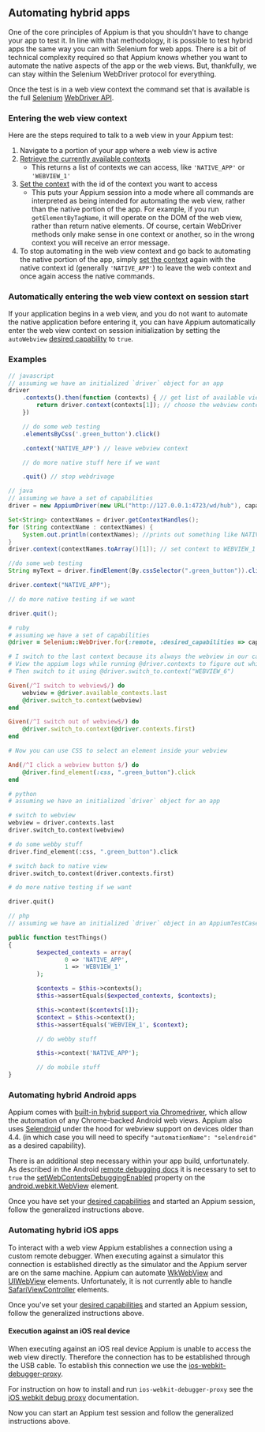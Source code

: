 ## Automating hybrid apps

One of the core principles of Appium is that you shouldn't have to change your
app to test it. In line with that methodology, it is possible to test hybrid
apps the same way you can with Selenium for web apps. There is a bit of technical
complexity required so that Appium knows whether you want to automate the native
aspects of the app or the web views. But, thankfully, we can stay within the
Selenium WebDriver protocol for everything.

Once the test is in a web view context the command set that is available is the
full [Selenium](http://www.seleniumhq.org/) [WebDriver API](http://www.seleniumhq.org/docs/03_webdriver.jsp).


### Entering the web view context

Here are the steps required to talk to a web view in your Appium test:

1. Navigate to a portion of your app where a web view is active
1. [Retrieve the currently available contexts](/docs/en/commands/context/get-contexts.md)
    * This returns a list of contexts we can access, like `'NATIVE_APP'` or `'WEBVIEW_1'`
1. [Set the context](/docs/en/commands/context/set-context.md) with the id of
  the context you want to access
    * This puts your Appium session into a mode where all commands are
      interpreted as being intended for automating the web view, rather than the
      native portion of the app. For example, if you run `getElementByTagName`, it
      will operate on the DOM of the web view, rather than return native elements.
      Of course, certain WebDriver methods only make sense in one context or
      another, so in the wrong context you will receive an error message.
1. To stop automating in the web view context and go back to automating the
   native portion of the app, simply [set the context](/docs/en/commands/context/set-context.md)
   again with the native context id (generally `'NATIVE_APP'`) to leave the web
   context and once again access the native commands.


### Automatically entering the web view context on session start

If your application begins in a web view, and you do not want to automate the
native application before entering it, you can have Appium automatically enter
the web view context on session initialization by setting the `autoWebview`
[desired capability](/docs/en/writing-running-appium/caps.md) to `true`.


### Examples

```javascript
// javascript
// assuming we have an initialized `driver` object for an app
driver
    .contexts().then(function (contexts) { // get list of available views. Returns array: ["NATIVE_APP","WEBVIEW_1"]
        return driver.context(contexts[1]); // choose the webview context
    })

    // do some web testing
    .elementsByCss('.green_button').click()

    .context('NATIVE_APP') // leave webview context

    // do more native stuff here if we want

    .quit() // stop webdrivage
```

```java
// java
// assuming we have a set of capabilities
driver = new AppiumDriver(new URL("http://127.0.0.1:4723/wd/hub"), capabilities);

Set<String> contextNames = driver.getContextHandles();
for (String contextName : contextNames) {
    System.out.println(contextNames); //prints out something like NATIVE_APP \n WEBVIEW_1
}
driver.context(contextNames.toArray()[1]); // set context to WEBVIEW_1

//do some web testing
String myText = driver.findElement(By.cssSelector(".green_button")).click();

driver.context("NATIVE_APP");

// do more native testing if we want

driver.quit();
```

```ruby
# ruby
# assuming we have a set of capabilities
@driver = Selenium::WebDriver.for(:remote, :desired_capabilities => capabilities, :url => SERVER_URL)

# I switch to the last context because its always the webview in our case, in other cases you may need to specify a context
# View the appium logs while running @driver.contexts to figure out which context is the one you want and find the associated ID
# Then switch to it using @driver.switch_to.context("WEBVIEW_6")

Given(/^I switch to webview$/) do
    webview = @driver.available_contexts.last
    @driver.switch_to.context(webview)
end

Given(/^I switch out of webview$/) do
    @driver.switch_to.context(@driver.contexts.first)
end

# Now you can use CSS to select an element inside your webview

And(/^I click a webview button $/) do
    @driver.find_element(:css, ".green_button").click
end
```

```python
# python
# assuming we have an initialized `driver` object for an app

# switch to webview
webview = driver.contexts.last
driver.switch_to.context(webview)

# do some webby stuff
driver.find_element(:css, ".green_button").click

# switch back to native view
driver.switch_to.context(driver.contexts.first)

# do more native testing if we want

driver.quit()
```

```php
// php
// assuming we have an initialized `driver` object in an AppiumTestCase

public function testThings()
{
        $expected_contexts = array(
                0 => 'NATIVE_APP',
                1 => 'WEBVIEW_1'
        );

        $contexts = $this->contexts();
        $this->assertEquals($expected_contexts, $contexts);

        $this->context($contexts[1]);
        $context = $this->context();
        $this->assertEquals('WEBVIEW_1', $context);

        // do webby stuff

        $this->context('NATIVE_APP');

        // do mobile stuff
}
```



### Automating hybrid Android apps

Appium comes with [built-in hybrid support via Chromedriver](/docs/en/writing-running-appium/web/chromedriver.md),
which allow the automation of any Chrome-backed Android web views. Appium also
uses [Selendroid](http://selendroid.io/) under the hood for webview support on
devices older than 4.4. (in which case you will need to specify
`"automationName": "selendroid"` as a desired capability).

There is an additional step necessary within your app build, unfortunately. As
described in the Android [remote debugging docs](https://developers.google.com/web/tools/chrome-devtools/remote-debugging/webviews)
it is necessary to set to `true` the [setWebContentsDebuggingEnabled](http://developer.android.com/reference/android/webkit/WebView.html#setWebContentsDebuggingEnabled(boolean))
property on the [android.webkit.WebView](http://developer.android.com/reference/android/webkit/WebView.html)
element.

Once you have set your [desired capabilities](/docs/en/writing-running-appium/caps.md)
and started an Appium session, follow the generalized instructions above.


### Automating hybrid iOS apps

To interact with a web view Appium establishes a connection using a custom
remote debugger. When executing against a simulator this connection is
established directly as the simulator and the Appium server are on the same
machine. Appium can automate [WkWebView](https://developer.apple.com/documentation/webkit/wkwebview)
and [UIWebView](https://developer.apple.com/documentation/uikit/uiwebview)
elements. Unfortunately, it is not currently able to handle
[SafariViewController](https://developer.apple.com/documentation/safariservices/sfsafariviewcontroller)
elements.

Once you've set your [desired capabilities](/docs/en/writing-running-appium/caps.md)
and started an Appium session, follow the generalized instructions above.

#### Execution against an iOS real device

When executing against an iOS real device Appium is unable to access the web view
directly. Therefore the connection has to be established through the USB cable.
To establish this connection we use the [ios-webkit-debugger-proxy](https://github.com/google/ios-webkit-debug-proxy).

For instruction on how to install and run `ios-webkit-debugger-proxy` see the
[iOS webkit debug proxy](/docs/en/writing-running-appium/ios-webkit-debug-proxy.md)
documentation.

Now you can start an Appium test session and follow the generalized instructions
above.

